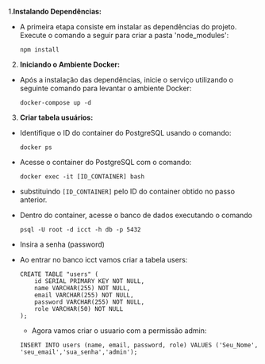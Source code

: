 1.**Instalando Dependências:**

 * A primeira etapa consiste em instalar as dependências do projeto. Execute o comando a seguir para criar a pasta 'node_modules':
      
     ```
     npm install 
     
     ```
    
2. **Iniciando o Ambiente Docker:**

  * Após a instalação das dependências, inicie o serviço utilizando o seguinte comando para levantar o ambiente Docker:     
     
     ```
     docker-compose up -d
     
     ```

3. **Criar tabela usuários:**

  * Identifique o ID do container do PostgreSQL usando o comando:
    
     ```
     docker ps
     
     ```

  * Acesse o container do PostgreSQL com o comando:
    
     ```
     docker exec -it [ID_CONTAINER] bash
     
     ```

  * substituindo `[ID_CONTAINER]` pelo ID do container obtido no passo anterior.

  * Dentro do container, acesse o banco de dados executando o comando 
     
    ```
    psql -U root -d icct -h db -p 5432

    ```
   * Insira a senha (password)

   * Ao entrar no banco icct vamos criar a tabela users:
     
     ```
     CREATE TABLE "users" (
         id SERIAL PRIMARY KEY NOT NULL,
         name VARCHAR(255) NOT NULL,
         email VARCHAR(255) NOT NULL,
         password VARCHAR(255) NOT NULL,
         role VARCHAR(50) NOT NULL
     );
     
     ```

     * Agora vamos criar o usuario com a permissão admin:

     ```
     INSERT INTO users (name, email, password, role) VALUES ('Seu_Nome', 'seu_email','sua_senha','admin');

     ```